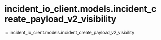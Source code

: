 # incident_io_client.models.incident_create_payload_v2_visibility

::: incident_io_client.models.incident_create_payload_v2_visibility
